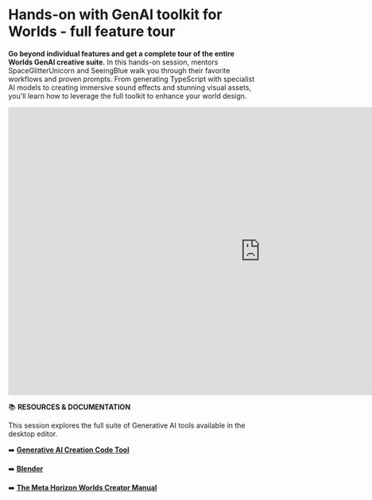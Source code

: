 # Hands-on with GenAI toolkit for Worlds - full feature tour
**Go beyond individual features and get a complete tour of the entire Worlds GenAI creative suite.** In this hands-on session, mentors SpaceGlitterUnicorn and SeeingBlue walk you through their favorite workflows and proven prompts. From generating TypeScript with specialist AI models to creating immersive sound effects and stunning visual assets, you'll learn how to leverage the full toolkit to enhance your world design.

<iframe width="1014" height="579" src="https://www.youtube.com/embed/OOebE274Uts" title="Oh My Gen AI! A Practical Toolkit Tour with SpaceGlitterUnicorn and SeeingBlue" frameborder="0" allow="accelerometer; autoplay; clipboard-write; encrypted-media; gyroscope; picture-in-picture; web-share" referrerpolicy="strict-origin-when-cross-origin" allowfullscreen></iframe>

📚 **RESOURCES & DOCUMENTATION**

This session explores the full suite of Generative AI tools available in the desktop editor.

➡️ **[Generative AI Creation Code Tool](https://developers.meta.com/horizon-worlds/learn/documentation/desktop-editor/generative-ai-creation-tools/generative-ai-creation-code-tool)** 

➡️ **[Blender](https://www.blender.org/)** 

➡️ **[The Meta Horizon Worlds Creator Manual](https://github.com/MHCPCreators/horizonCreatorManual)** 